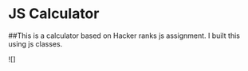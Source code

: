 # JS Calculator

##This is a calculator based on Hacker ranks js assignment. I built this using js classes. 

![]
